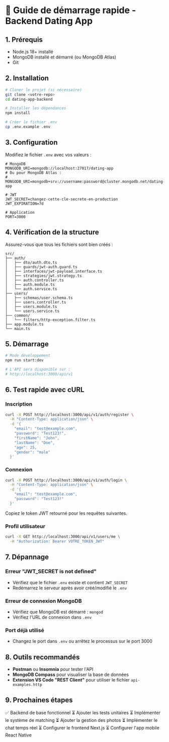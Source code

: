 # 🚀 Guide de démarrage rapide - Backend Dating App

## 1. Prérequis

- Node.js 18+ installé
- MongoDB installé et démarré (ou MongoDB Atlas)
- Git

## 2. Installation

```bash
# Cloner le projet (si nécessaire)
git clone <votre-repo>
cd dating-app-backend

# Installer les dépendances
npm install

# Créer le fichier .env
cp .env.example .env
```

## 3. Configuration

Modifiez le fichier `.env` avec vos valeurs :

```env
# MongoDB
MONGODB_URI=mongodb://localhost:27017/dating-app
# Ou pour MongoDB Atlas :
# MONGODB_URI=mongodb+srv://username:password@cluster.mongodb.net/dating-app

# JWT
JWT_SECRET=changez-cette-cle-secrete-en-production
JWT_EXPIRATION=7d

# Application
PORT=3000
```

## 4. Vérification de la structure

Assurez-vous que tous les fichiers sont bien créés :

```
src/
├── auth/
│   ├── dto/auth.dto.ts
│   ├── guards/jwt-auth.guard.ts
│   ├── interfaces/jwt-payload.interface.ts
│   ├── strategies/jwt.strategy.ts
│   ├── auth.controller.ts
│   ├── auth.module.ts
│   └── auth.service.ts
├── users/
│   ├── schemas/user.schema.ts
│   ├── users.controller.ts
│   ├── users.module.ts
│   └── users.service.ts
├── common/
│   └── filters/http-exception.filter.ts
├── app.module.ts
└── main.ts
```

## 5. Démarrage

```bash
# Mode développement
npm run start:dev

# L'API sera disponible sur :
# http://localhost:3000/api/v1
```

## 6. Test rapide avec cURL

### Inscription
```bash
curl -X POST http://localhost:3000/api/v1/auth/register \
  -H "Content-Type: application/json" \
  -d '{
    "email": "test@example.com",
    "password": "Test123!",
    "firstName": "John",
    "lastName": "Doe",
    "age": 25,
    "gender": "male"
  }'
```

### Connexion
```bash
curl -X POST http://localhost:3000/api/v1/auth/login \
  -H "Content-Type: application/json" \
  -d '{
    "email": "test@example.com",
    "password": "Test123!"
  }'
```

Copiez le token JWT retourné pour les requêtes suivantes.

### Profil utilisateur
```bash
curl -X GET http://localhost:3000/api/v1/users/me \
  -H "Authorization: Bearer VOTRE_TOKEN_JWT"
```

## 7. Dépannage

### Erreur "JWT_SECRET is not defined"
- Vérifiez que le fichier `.env` existe et contient `JWT_SECRET`
- Redémarrez le serveur après avoir créé/modifié le `.env`

### Erreur de connexion MongoDB
- Vérifiez que MongoDB est démarré : `mongod`
- Vérifiez l'URL de connexion dans `.env`

### Port déjà utilisé
- Changez le port dans `.env` ou arrêtez le processus sur le port 3000

## 8. Outils recommandés

- **Postman** ou **Insomnia** pour tester l'API
- **MongoDB Compass** pour visualiser la base de données
- **Extension VS Code "REST Client"** pour utiliser le fichier `api-examples.http`

## 9. Prochaines étapes

✅ Backend de base fonctionnel
⏳ Ajouter les tests unitaires
⏳ Implémenter le système de matching
⏳ Ajouter la gestion des photos
⏳ Implémenter le chat temps réel
⏳ Configurer le frontend Next.js
⏳ Configurer l'app mobile React Native
